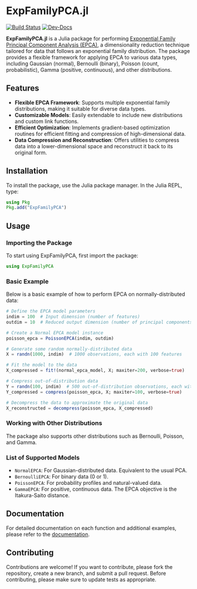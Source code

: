 # ExpFamilyPCA.jl

[![Build Status](https://github.com/FlyingWorkshop/ExpFamilyPCA.jl/actions/workflows/CI.yml/badge.svg?branch=main)](https://github.com/FlyingWorkshop/ExpFamilyPCA.jl/actions/workflows/CI.yml?query=branch%3Amain)
[![Dev-Docs](https://img.shields.io/badge/docs-latest-blue.svg)](https://flyingworkshop.github.io/ExpFamilyPCA.jl/dev/)

**ExpFamilyPCA.jl** is a Julia package for performing [Exponential Family Principal Component Analysis (EPCA)](https://papers.nips.cc/paper_files/paper/2001/hash/f410588e48dc83f2822a880a68f78923-Abstract.html), a dimensionality reduction technique tailored for data that follows an exponential family distribution. The package provides a flexible framework for applying EPCA to various data types, including Gaussian (normal), Bernoulli (binary), Poisson (count, probabilistic), Gamma (positive, continuous), and other distributions. 

## Features

- **Flexible EPCA Framework**: Supports multiple exponential family distributions, making it suitable for diverse data types.
- **Customizable Models**: Easily extendable to include new distributions and custom link functions.
- **Efficient Optimization**: Implements gradient-based optimization routines for efficient fitting and compression of high-dimensional data.
- **Data Compression and Reconstruction**: Offers utilities to compress data into a lower-dimensional space and reconstruct it back to its original form.

## Installation

To install the package, use the Julia package manager. In the Julia REPL, type:

```julia
using Pkg
Pkg.add("ExpFamilyPCA")
```

## Usage

### Importing the Package

To start using ExpFamilyPCA, first import the package:

```julia
using ExpFamilyPCA
```

### Basic Example

Below is a basic example of how to perform EPCA on normally-distributed data:

```julia
# Define the EPCA model parameters
indim = 100  # Input dimension (number of features)
outdim = 10  # Reduced output dimension (number of principal components)

# Create a Normal EPCA model instance
poisson_epca = PoissonEPCA(indim, outdim)

# Generate some random normally-distributed data
X = randn(1000, indim)  # 1000 observations, each with 100 features

# Fit the model to the data
X_compressed = fit!(normal_epca_model, X; maxiter=200, verbose=true)

# Compress out-of-distribution data
Y = randn(100, indim)  # 500 out-of-distribution observations, each with 100 features
Y_compressed = compress(poisson_epca, X; maxiter=100, verbose=true)

# Decompress the data to approximate the original data
X_reconstructed = decompress(poisson_epca, X_compressed)
```

### Working with Other Distributions

The package also supports other distributions such as Bernoulli, Poisson, and Gamma.


### List of Supported Models

- `NormalEPCA`: For Gaussian-distributed data. Equivalent to the usual PCA.
- `BernoulliEPCA`: For binary data (0 or 1).
- `PoissonEPCA`: For probability profiles and natural-valued data.
- `GammaEPCA`: For positive, continuous data. The EPCA objective is the Itakura-Saito distance.

## Documentation

For detailed documentation on each function and additional examples, please refer to the [documentation](https://github.com/username/ExpFamilyPCA.jl).

## Contributing

Contributions are welcome! If you want to contribute, please fork the repository, create a new branch, and submit a pull request. Before contributing, please make sure to update tests as appropriate.